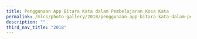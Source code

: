 ```yaml
---
title: Penggunaan App Bitara Kata dalam Pembelajaran Kosa Kata
permalink: /mlcs/photo-gallery/2018/penggunaan-app-bitara-kata-dalam-pembelajaran-kosa-kata/
description: ""
third_nav_title: "2018"
---
```

